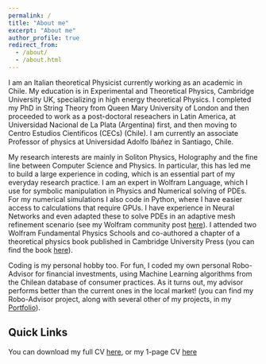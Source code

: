 ```yaml
---
permalink: /
title: "About me"
excerpt: "About me"
author_profile: true
redirect_from: 
  - /about/
  - /about.html
---
```


I am an Italian theoretical Physicist currently working as an academic in Chile. My education is in Experimental and Theoretical Physics, Cambridge University UK, specializing in high energy theoretical Physics. I completed my PhD in String Theory from Queen Mary University of London and then proceeded to work as a post-doctoral reseachers in Latin America, at Universidad Nacional de La Plata (Argentina) first, and then moving to Centro Estudios Cientificos (CECs) (Chile). I am currently an associate Professor of physics at Universidad Adolfo Ibáñez in Santiago, Chile. 

My research interests are mainly in Soliton Physics, Holography and the fine line between Computer Science and Physics. In particular, this has led me to build a large experience in coding, which is an essential part of my everyday research practice. I am an expert in Wolfram Language, which I use for symbolic manipulation in Physics and Numerical solving of PDEs. For my numerical simulations I also code in Python, where I have easier access to calculations that require GPUs. I have experience in Neural Networks and even adapted these to solve PDEs in an adaptive mesh refinement scenario (see my Wolfram community post [here](https://community.wolfram.com/groups/-/m/t/2852243)). I attended two Wolfram Fundamental Physics Schools and co-authored a chapter of a theoretical physics book published in Cambridge University Press (you can find the book [here](https://www.amazon.com/Advanced-Topics-Quantum-Field-Theory/dp/1108840426/ref=sr_1_1?crid=21XZE6I6CW96R&keywords=shifman+advanced&qid=1678891304&sprefix=shifman+advance%2Caps%2C177&sr=8-1)).

Coding is my personal hobby too. For fun, I coded my own personal Robo-Advisor for financial investments, using Machine Learning algorithms from the Chilean database of consumer practices. As it turns out, my advisor performs better than the current ones in the local market! (you can find my Robo-Advisor project, along with several other of my projects, in my [Portfolio](https://giannitallarita.github.io/portfolio/)). 


Quick Links
------
You can download my full CV [here](https://giannitallarita.github.io/files/Cvlatestlatest.pdf), or my 1-page CV [here](https://giannitallarita.github.io/files/1pageCV.pdf)
